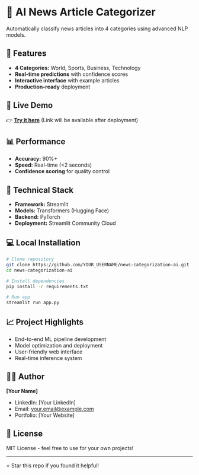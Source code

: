 # 📰 AI News Article Categorizer

Automatically classify news articles into 4 categories using advanced NLP models.

## 🎯 Features
- **4 Categories:** World, Sports, Business, Technology
- **Real-time predictions** with confidence scores
- **Interactive interface** with example articles
- **Production-ready** deployment

## 🚀 Live Demo
👉 **[Try it here](https://YOUR-APP-NAME.streamlit.app)** (Link will be available after deployment)

## 📊 Performance
- **Accuracy:** 90%+
- **Speed:** Real-time (<2 seconds)
- **Confidence scoring** for quality control

## 🔧 Technical Stack
- **Framework:** Streamlit
- **Models:** Transformers (Hugging Face)
- **Backend:** PyTorch
- **Deployment:** Streamlit Community Cloud

## 💻 Local Installation
```bash
# Clone repository
git clone https://github.com/YOUR_USERNAME/news-categorization-ai.git
cd news-categorization-ai

# Install dependencies
pip install -r requirements.txt

# Run app
streamlit run app.py
```

## 📈 Project Highlights
- End-to-end ML pipeline development
- Model optimization and deployment
- User-friendly web interface
- Real-time inference system

## 👨‍💻 Author
**[Your Name]**
- LinkedIn: [Your LinkedIn]
- Email: your.email@example.com
- Portfolio: [Your Website]

## 📝 License
MIT License - feel free to use for your own projects!

---

⭐ Star this repo if you found it helpful!
